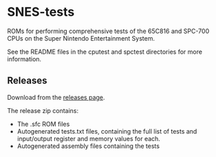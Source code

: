 # SNES-tests

ROMs for performing comprehensive tests of the 65C816 and SPC-700 CPUs on the Super Nintendo Entertainment System.

See the README files in the cputest and spctest directories for more information.

## Releases

Download from the [releases page](https://github.com/gilyon/snes-tests/releases).

The release zip contains:
- The .sfc ROM files
- Autogenerated tests.txt files, containing the full list of tests and input/output register and memory values for each.
- Autogenerated assembly files containing the tests
